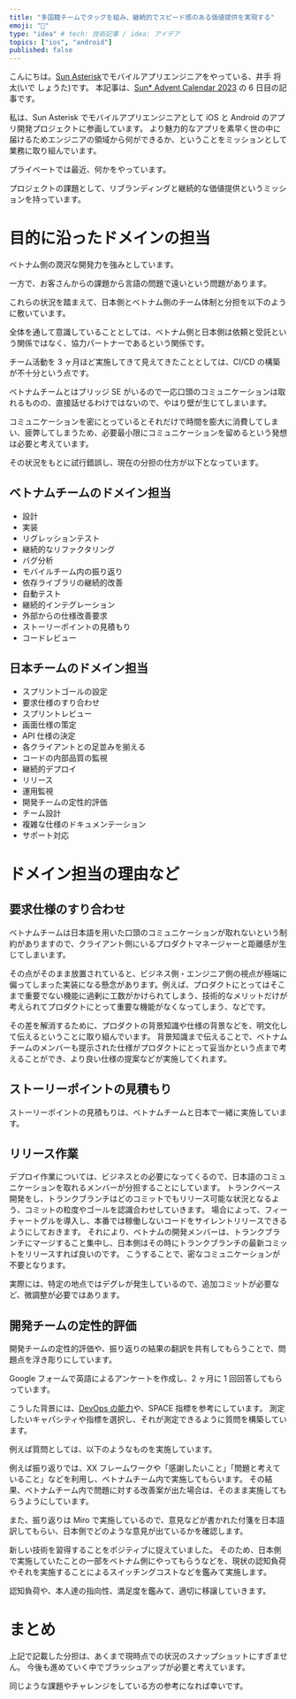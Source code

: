 ```yaml
---
title: "多国籍チームでタッグを組み、継続的でスピード感のある価値提供を実現する"
emoji: "🕌"
type: "idea" # tech: 技術記事 / idea: アイデア
topics: ["ios", "android"]
published: false
---
```


こんにちは。[Sun Asterisk](https://sun-asterisk.com/)でモバイルアプリエンジニアをやっている、井手 将太(いで しょうた)です。
本記事は、[Sun\* Advent Calendar 2023](https://adventar.org/calendars/9043) の 6 日目の記事です。

私は、Sun Asterisk でモバイルアプリエンジニアとして iOS と Android のアプリ開発プロジェクトに参画しています。
より魅力的なアプリを素早く世の中に届けるためエンジニアの領域から何ができるか、ということをミッションとして業務に取り組んでいます。

プライベートでは最近、何かをやっています。

プロジェクトの課題として、リブランディングと継続的な価値提供というミッションを持っています。

# 目的に沿ったドメインの担当

ベトナム側の潤沢な開発力を強みとしています。

一方で、お客さんからの課題から言語の問題で遠いという問題があります。

これらの状況を踏まえて、日本側とベトナム側のチーム体制と分担を以下のように敷いています。

全体を通して意識していることとしては、ベトナム側と日本側は依頼と受託という関係ではなく、協力パートナーであるという関係です。

チーム活動を 3 ヶ月ほど実施してきて見えてきたこととしては、CI/CD の構築が不十分という点です。

ベトナムチームとはブリッジ SE がいるので一応口頭のコミュニケーションは取れるものの、直接話せるわけではないので、やはり壁が生じてしまいます。

コミュニケーションを密にとっているとそれだけで時間を膨大に消費してしまい、疲弊してしまうため、必要最小限にコミュニケーションを留めるという発想は必要と考えています。

その状況をもとに試行錯誤し、現在の分担の仕方が以下となっています。

## ベトナムチームのドメイン担当

- 設計
- 実装
- リグレッションテスト
- 継続的なリファクタリング
- バグ分析
- モバイルチーム内の振り返り
- 依存ライブラリの継続的改善
- 自動テスト
- 継続的インテグレーション
- 外部からの仕様改善要求
- ストーリーポイントの見積もり
- コードレビュー

## 日本チームのドメイン担当

- スプリントゴールの設定
- 要求仕様のすり合わせ
- スプリントレビュー
- 画面仕様の策定
- API 仕様の決定
- 各クライアントとの足並みを揃える
- コードの内部品質の監視
- 継続的デプロイ
- リリース
- 運用監視
- 開発チームの定性的評価
- チーム設計
- 複雑な仕様のドキュメンテーション
- サポート対応

# ドメイン担当の理由など

## 要求仕様のすり合わせ

ベトナムチームは日本語を用いた口頭のコミュニケーションが取れないという制約がありますので、クライアント側にいるプロダクトマネージャーと距離感が生じてしまいます。

その点がそのまま放置されていると、ビジネス側・エンジニア側の視点が極端に偏ってしまった実装になる懸念があります。例えば、プロダクトにとってはそこまで重要でない機能に過剰に工数がかけられてしまう、技術的なメリットだけが考えられてプロダクトにとって重要な機能がなくなってしまう、などです。

その差を解消するために、プロダクトの背景知識や仕様の背景などを、明文化して伝えるということに取り組んでいます。
背景知識まで伝えることで、ベトナムチームのメンバーも提示された仕様がプロダクトにとって妥当かという点まで考えることができ、より良い仕様の提案などが実施してくれます。

## ストーリーポイントの見積もり

ストーリーポイントの見積もりは、ベトナムチームと日本で一緒に実施しています。

## リリース作業

デプロイ作業については、ビジネスとの必要になってくるので、日本語のコミュニケーションを取れるメンバーが分担することにしています。
トランクベース開発をし、トランクブランチはどのコミットでもリリース可能な状況となるよう、コミットの粒度やゴールを認識合わせしていきます。
場合によって、フィーチャートグルを導入し、本番では稼働しないコードをサイレントリリースできるようにしておきます。
それにより、ベトナムの開発メンバーは、トランクブランチにマージすること集中し、日本側はその時にトランクブランチの最新コミットをリリースすれば良いのです。
こうすることで、密なコミュニケーションが不要となります。

実際には、特定の地点ではデグレが発生しているので、追加コミットが必要など、微調整が必要ではあります。

## 開発チームの定性的評価

開発チームの定性的評価や、振り返りの結果の翻訳を共有してもらうことで、問題点を浮き彫りにしています。

Google フォームで英語によるアンケートを作成し、2 ヶ月に 1 回回答してもらっています。

こうした背景には、[DevOps の能力](https://cloud.google.com/architecture/devops?hl=ja)や、SPACE 指標を参考にしています。
測定したいキャパシティや指標を選択し、それが測定できるように質問を構築しています。

例えば質問としては、以下のようなものを実施しています。

例えば振り返りでは、XX フレームワークや「感謝したいこと」「問題と考えていること」などを利用し、ベトナムチーム内で実施してもらいます。
その結果、ベトナムチーム内で問題に対する改善案が出た場合は、そのまま実施してもらうようにしています。

また、振り返りは Miro で実施しているので、意見などが書かれた付箋を日本語訳してもらい、日本側でどのような意見が出ているかを確認します。

新しい技術を習得することをポジティブに捉えていました。
そのため、日本側で実施していたことの一部をベトナム側にやってもらうなどを、現状の認知負荷やそれを実施することによるスイッチングコストなどを鑑みて実施します。

認知負荷や、本人達の指向性、満足度を鑑みて、適切に移譲していきます。

# まとめ

上記で記載した分担は、あくまで現時点での状況のスナップショットにすぎません。
今後も進めていく中でブラッシュアップが必要と考えています。

同じような課題やチャレンジをしている方の参考になれば幸いです。
